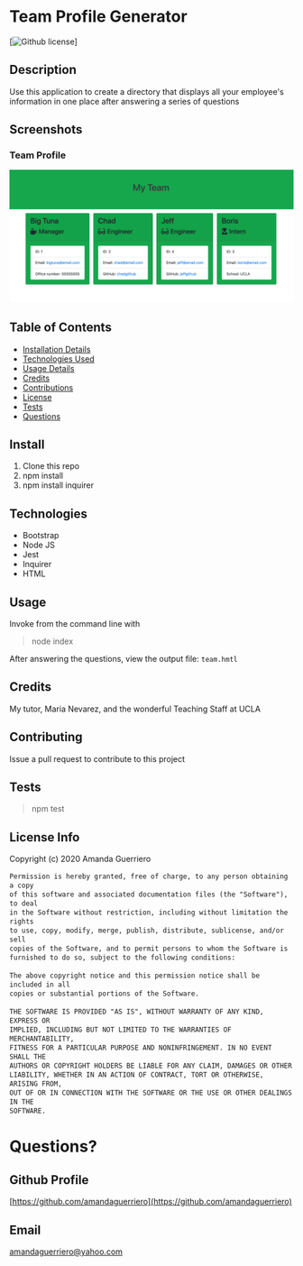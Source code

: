 # Team Profile Generator

[![Github license](https://img.shields.io/badge/license-MIT-blue.svg)]

## Description
Use this application to create a directory that displays all your employee's information in one place after answering a series of questions

## Screenshots
### Team Profile 
![Team Profile](https://github.com/AmandaGuerriero/team-profile-generator/blob/master/assets/images/team-profile.png?raw=true)

## Table of Contents
* [Installation Details](#install)
* [Technologies Used](#technologies)
* [Usage Details](#usage)
* [Credits](#credits)
* [Contributions](#contributions)
* [License](#license)
* [Tests](#tests)
* [Questions](#questions)

## Install
1. Clone this repo
2. npm install
3. npm install inquirer

## Technologies
* Bootstrap
* Node JS
* Jest
* Inquirer
* HTML

## Usage
Invoke from the command line with
> node index

After answering the questions, view the output file: `team.hmtl`

## Credits
My tutor, Maria Nevarez, and the wonderful Teaching Staff at UCLA

## Contributing
Issue a pull request to contribute to this project

## Tests
> npm test

## License Info
Copyright (c) 2020 Amanda Guerriero

    Permission is hereby granted, free of charge, to any person obtaining a copy
    of this software and associated documentation files (the "Software"), to deal
    in the Software without restriction, including without limitation the rights
    to use, copy, modify, merge, publish, distribute, sublicense, and/or sell
    copies of the Software, and to permit persons to whom the Software is
    furnished to do so, subject to the following conditions:
    
    The above copyright notice and this permission notice shall be included in all
    copies or substantial portions of the Software.
    
    THE SOFTWARE IS PROVIDED "AS IS", WITHOUT WARRANTY OF ANY KIND, EXPRESS OR
    IMPLIED, INCLUDING BUT NOT LIMITED TO THE WARRANTIES OF MERCHANTABILITY,
    FITNESS FOR A PARTICULAR PURPOSE AND NONINFRINGEMENT. IN NO EVENT SHALL THE
    AUTHORS OR COPYRIGHT HOLDERS BE LIABLE FOR ANY CLAIM, DAMAGES OR OTHER
    LIABILITY, WHETHER IN AN ACTION OF CONTRACT, TORT OR OTHERWISE, ARISING FROM,
    OUT OF OR IN CONNECTION WITH THE SOFTWARE OR THE USE OR OTHER DEALINGS IN THE
    SOFTWARE.

# Questions?

## Github Profile
[https://github.com/amandaguerriero](https://github.com/amandaguerriero)

## Email
[amandaguerriero@yahoo.com](mailto:amandaguerriero@yahoo.com)
